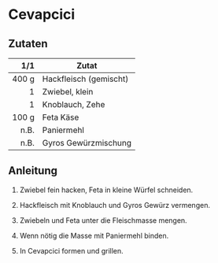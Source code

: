 # Cevapcici

## Zutaten

|  1/1  | Zutat                     |
|------:|---------------------------|
| 400 g | Hackfleisch (gemischt)    |
|   1   | Zwiebel, klein            |
|   1   | Knoblauch, Zehe           |
| 100 g | Feta Käse                 |
|  n.B. | Paniermehl                |
|  n.B. | Gyros Gewürzmischung      |

## Anleitung

1. Zwiebel fein hacken, Feta in kleine Würfel schneiden.

2. Hackfleisch mit Knoblauch und Gyros Gewürz vermengen.

3. Zwiebeln und Feta unter die Fleischmasse mengen.

4. Wenn nötig die Masse mit Paniermehl binden.

5. In Cevapcici formen und grillen.
